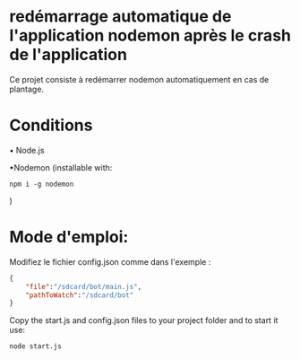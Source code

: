 # redémarrage automatique de l'application nodemon après le crash de l'application

Ce projet consiste à redémarrer nodemon automatiquement en cas de plantage.

# Conditions

• Node.js

•Nodemon (installable with:

    npm i -g nodemon

)

# Mode d'emploi:

Modifiez le fichier config.json comme dans l'exemple :

```json
{
    "file":"/sdcard/bot/main.js",
    "pathToWatch":"/sdcard/bot"
}
```

Copy the start.js and config.json files to your project folder and to start it use:

    node start.js
